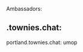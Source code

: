 Ambassadors:

<town>.townies.chat: <github username>
----------------------------------
portland.townies.chat: umop
